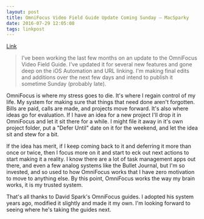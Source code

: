 ```yaml
---
layout: post
title: OmniFocus Video Field Guide Update Coming Sunday — MacSparky
date: 2016-07-29 12:05:08
tags: linkpost
---
```

[Link](http://macsparky.com/blog/2016/7/omnifocus-video-field-guide-update-coming-sunday)

>I’ve been working the last few months on an update to the OmniFocus Video Field Guide. I’ve updated it for several new features and gone deep on the iOS Automation and URL linking. I'm making final edits and additions over the next few days and intend to publish it sometime Sunday (probably late).

OmniFocus is where my stress goes to die. It's where I regain control of my life. My system for making sure that things that need done aren't forgotten. Bills are paid, calls are made, and projects move forward. It's also where ideas go for evaluation. If I have an idea for a new project I'll drop it in OmniFocus and let it sit there for a while. I might file it away in it's own project folder, put a "Defer Until" date on it for the weekend, and let the idea sit and stew for a bit. 

If the idea has merit, if I keep coming back to it and deferring it more than once or twice, then I focus more on it and start to eck out next actions to start making it a reality. I know there are a lot of task management apps out there, and even a few analog systems like the Bullet Journal, but I'm so invested, and so used to how OmniFocus works that I have zero motivation to move to anything else. By this point, OmniFocus works the way my brain works, it is my trusted system. 

That's all thanks to David Spark's OmniFocus guides. I adopted his system years ago, modified it slightly and made it my own. I'm looking forward to seeing where he's taking the guides next. 
